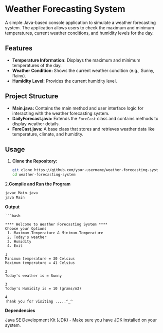 # Weather Forecasting System

A simple Java-based console application to simulate a weather forecasting system. The application allows users to check the maximum and minimum temperatures, current weather conditions, and humidity levels for the day.

## Features

- **Temperature Information:** Displays the maximum and minimum temperatures of the day.
- **Weather Condition:** Shows the current weather condition (e.g., Sunny, Rainy).
- **Humidity Level:** Provides the current humidity level.

## Project Structure

- **Main.java:** Contains the main method and user interface logic for interacting with the weather forecasting system.
- **DailyForecast.java:** Extends the `ForeCast` class and contains methods to display weather details.
- **ForeCast.java:** A base class that stores and retrieves weather data like temperature, climate, and humidity.

## Usage

1. **Clone the Repository:**

   ```bash
   git clone https://github.com/your-username/weather-forecasting-system.git
   cd weather-forecasting-system

2.**Compile and Run the Program**

  ```bash
  javac Main.java
  java Main
  ```
**Output**

    ```bash
    
    **** Welcome to Weather Forecasting System ****
    Choose your Options 
     1. Maximum-Temperature & Minimum-Temperature 
     2. Today's weather 
     3. Humidity 
     4. Exit
    
    1
    Minimum temperature = 30 Celsius
    Maximum temperature = 41 Celsius
    
    2
    Today's weather is = Sunny
    
    3
    Today's Humidity is = 10 (grams/m3)
    
    4
    Thank you for visiting .....^_^

  


**Dependencies**

Java SE Development Kit (JDK) - Make sure you have JDK installed on your system.

